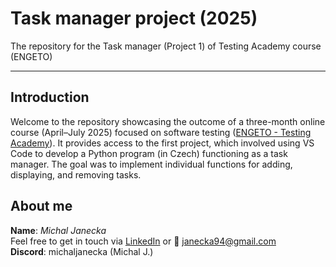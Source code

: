 # Task manager project (2025)
The repository for the Task manager (Project 1) of Testing Academy course (ENGETO)

---

## Introduction
Welcome to the repository showcasing the outcome of a three-month online course (April–July 2025) focused on software testing ([ENGETO - Testing Academy](https://engeto.cz/testovani-softwaru/)). It provides access to the first project, which involved using VS Code to develop a Python program (in Czech) functioning as a task manager. The goal was to implement individual functions for adding, displaying, and removing tasks.

## About me
**Name**: *Michal Janecka*  
Feel free to get in touch via [LinkedIn](https://www.linkedin.com/in/michal-janecka/) or :email: janecka94@gmail.com  
**Discord**: michaljanecka (Michal J.)


